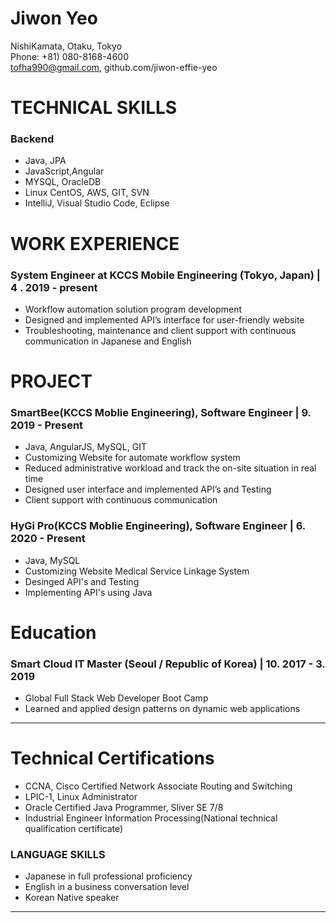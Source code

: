 # Jiwon Yeo

NishiKamata, Otaku, Tokyo  
Phone: +81) 080-8168-4600  
tofha990@gmail.com, github.com/jiwon-effie-yeo


# TECHNICAL SKILLS
### Backend
* Java, JPA
* JavaScript,Angular
* MYSQL, OracleDB
* Linux CentOS, AWS, GIT, SVN
* IntelliJ, Visual Studio Code, Eclipse

# WORK EXPERIENCE
### System Engineer at KCCS Mobile Engineering (Tokyo, Japan) | 4 . 2019 - present
* Workflow automation solution program development
* Designed and implemented API’s interface for user-friendly website
* Troubleshooting, maintenance and client support with continuous communication in Japanese and English

# PROJECT
### SmartBee(KCCS Moblie Engineering), Software Engineer | 9. 2019 - Present
* Java, AngularJS, MySQL, GIT
* Customizing Website for automate workflow system
*	Reduced administrative workload and track the on-site situation in real time
*	Designed user interface and implemented API’s and Testing
*	Client support with continuous communication

### HyGi Pro(KCCS Moblie Engineering), Software Engineer | 6. 2020 - Present
* Java, MySQL
* Customizing Website Medical Service Linkage System
* Desinged API's and Testing
* Implementing API's using Java

# Education
### Smart Cloud IT Master (Seoul / Republic of Korea) | 10. 2017 - 3. 2019 
* Global Full Stack Web Developer Boot Camp
*	Learned and applied design patterns on dynamic web applications


---

# Technical Certifications
* CCNA, Cisco Certified Network Associate Routing and Switching
* LPIC-1, Linux Administrator
* Oracle Certified Java Programmer, Sliver SE 7/8
* Industrial Engineer Information Processing(National technical qualification certificate)

### LANGUAGE SKILLS
* Japanese in full professional proficiency
* English in a business conversation level
* Korean Native speaker


---
